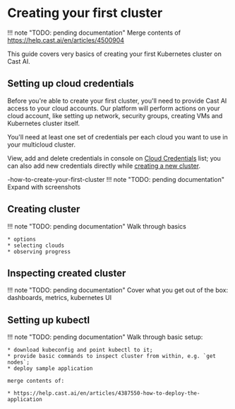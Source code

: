 # Creating your first cluster

!!! note "TODO: pending documentation"
    Merge contents of https://help.cast.ai/en/articles/4500904

This guide covers very basics of creating your first Kubernetes cluster on Cast AI.

## Setting up cloud credentials

Before you're able to create your first cluster, you'll need to provide Cast AI access to your cloud accounts. Our platform will perform actions on your cloud account, like setting up network, security groups, creating VMs and Kubernetes cluster itself.

You'll need at least one set of credentials per each cloud you want to use in your multicloud cluster.

View, add and delete credentials in console on [Cloud Credentials](https://console.cast.ai/cloud-credentials) list; you can also add new credentials directly while [creating a new cluster](https://console.cast.ai/clusters:new).


-how-to-create-your-first-cluster
!!! note "TODO: pending documentation"
    Expand with screenshots
    
## Creating cluster

!!! note "TODO: pending documentation"
    Walk through basics
    
    * options
    * selecting clouds
    * observing progress
    
## Inspecting created cluster

!!! note "TODO: pending documentation"
    Cover what you get out of the box: dashboards, metrics, kubernetes UI


## Setting up kubectl

!!! note "TODO: pending documentation"
    Walk through basic setup: 
    
    * download kubeconfig and point kubectl to it; 
    * provide basic commands to inspect cluster from within, e.g. `get nodes`;
    * deploy sample application
    
    merge contents of:
    
    * https://help.cast.ai/en/articles/4387550-how-to-deploy-the-application
    

    
